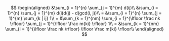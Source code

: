
$$
\begin{aligned}
&\sum_{i = 1}^{n} \sum_{j = 1}^{m} d(ij)\\
&\sum_{i = 1}^{n} \sum_{j = 1}^{m} d(i)d(j) - d(gcd(i, j))\\
= &\sum_{i = 1}^{n} \sum_{j = 1}^{m} \sum_{k | ij} 1\\
= &\sum_{k = 1}^{nm} \sum_{i = 1}^{\lfloor \frac nk \rfloor} \sum_{j = 1}^{\lfloor \frac m{ki} \rfloor} 1\\
= &\sum_{k = 1}^{nm} \sum_{i = 1}^{\lfloor \frac nk \rfloor} \lfloor \frac m{ki} \rfloor\\
\end{aligned}
$$
